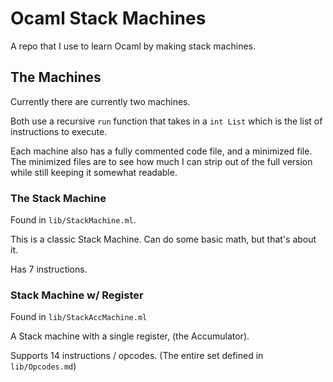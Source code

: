# Ocaml Stack Machines

A repo that I use to learn Ocaml by making stack machines.

## The Machines

Currently there are currently two machines.

Both use a recursive `run` function that takes in a `int List` which is
the list of instructions to execute.

Each machine also has a fully commented code file, and a minimized file.
The minimized files are to see how much I can strip out of the full version
while still keeping it somewhat readable.

### The Stack Machine

Found in `lib/StackMachine.ml`. 

This is a classic Stack Machine. Can do some basic math, but that's about it.

Has 7 instructions.

### Stack Machine w/ Register

Found in `lib/StackAccMachine.ml`

A Stack machine with a single register, (the Accumulator).

Supports 14 instructions / opcodes. (The entire set defined in `lib/Opcodes.md`)

